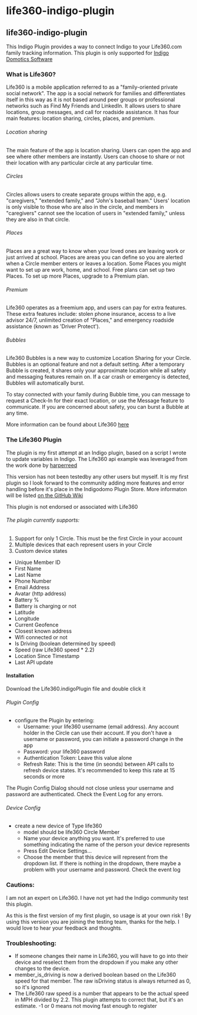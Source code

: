 # life360-indigo-plugin
## life360-indigo-plugin
This Indigo Plugin provides a way to connect Indigo to your Life360.com family tracking information. This plugin is only supported for [Indigo Domotics Software ](http://www.indigodomo.com)

### What is Life360?

Life360 is a mobile application referred to as a "family-oriented private social network". The app is a social network for families and differentiates itself in this way as it is not based around peer groups or professional networks such as Find My Friends and LinkedIn. It allows users to share locations, group messages, and call for roadside assistance. It has four main features: location sharing, circles, places, and premium.

###### Location sharing
The main feature of the app is location sharing. Users can open the app and see where other members are instantly. Users can choose to share or not their location with any particular circle at any particular time.

###### Circles
Circles allows users to create separate groups within the app, e.g. "caregivers," "extended family," and "John's baseball team." Users' location is only visible to those who are also in the circle, and members in "caregivers" cannot see the location of users in "extended family," unless they are also in that circle.

###### Places
Places are a great way to know when your loved ones are leaving work or just arrived at school. Places are areas you can define so you are alerted when a Circle member enters or leaves a location. Some Places you might want to set up are work, home, and school. Free plans can set up two Places. To set up more Places, upgrade to a Premium plan.

###### Premium
Life360 operates as a freemium app, and users can pay for extra features. These extra features include: stolen phone insurance, access to a live advisor 24/7, unlimited creation of "Places," and emergency roadside assistance (known as 'Driver Protect').

###### Bubbles
Life360 Bubbles is a new way to customize Location Sharing for your Circle. Bubbles is an optional feature and not a default setting. After a temporary Bubble is created, it shares only your approximate location while all safety and messaging features remain on. If a car crash or emergency is detected, Bubbles will automatically burst.

To stay connected with your family during Bubble time, you can message to request a Check-In for their exact location, or use the Message feature to communicate. If you are concerned about safety, you can burst a Bubble at any time.

More information can be found about Life360 [here](https://www.life360.com/support/popular-questions/)

### The Life360 Plugin

The plugin is my first attempt at an Indigo plugin, based on a script I wrote to update variables in Indigo. The Life360 api example was leveraged from the work done by [harperreed](https://github.com/harperreed/life360-python) 

This version has not been testedby any other users but myself.  It is my first plugin so I look forward to the community adding more features and error handling before it's place in the Indigodomo Plugin Store. More informaton will be listed [on the GitHub Wiki](https://github.com/ryanbuckner/life360-plugin/wiki)

This plugin is not endorsed or associated with Life360 

###### The plugin currently supports:

1) Support for only 1 Circle. This must be the first Circle in your account
2) Multiple devices that each represent users in your Circle
3) Custom device states
  - Unique Member ID 
  - First Name
  - Last Name
  - Phone Number 
  - Email Address
  - Avatar (http address) 
  - Battery % 
  - Battery is charging or not
  - Latitude 
  - Longitude
  - Current Geofence
  - Closest known address 
  - Wifi connected or not
  - Is Driving (boolean determined by speed)
  - Speed (raw Life360 speed * 2.2)
  - Location Since Timestamp
  - Last API update 

#### Installation

Download the Life360.indigoPlugin file and double click it

###### Plugin Config 
- configure the Plugin by entering:
  - Username: your life360 username (email address). Any account holder in the Circle can use their account. If you don't have a username or password, you can initiate a password change in the app 
  - Password: your life360 password
  - Authentication Token: Leave this value alone
  - Refresh Rate: This is the time (in seonds) between API calls to refresh device states. It's recommended to keep this rate at 15 seconds or more

The Plugin Config Dialog should not close unless your username and password are authenticated.  Check the Event Log for any errors. 

###### Device Config 
- create a new device of Type life360
  - model should be life360 Circle Member 
  - Name your device anything you want. It's preferred to use something indicating the name of the person your device represents
  - Press Edit Device Settings... 
  - Choose the member that this device will represent from the dropdown list. If there is nothing in the dropdown, there maybe a problem with your username and password. Check the event log

### Cautions:

I am not an expert on Life360. I have not yet had the Indigo community test this plugin. 

As this is the first version of my first plugin, so usage is at your own risk ! By using this version you are joining the testing team, thanks for the help.   I would love to hear your feedback and thoughts.

### Troubleshooting:

- If someone changes their name in Life360, you will have to go into their device and reselect them from the dropdown if you make any other changes to the device.
- member_is_driving is now a derived boolean based on the Life360 speed for that member. The raw isDriving status is always returned as 0, so it's ignored
- The Life360 raw speed is a number that appears to be the actual speed in MPH divided by 2.2. This plugin attempts to correct that, but it's an estimate. -1 or 0 means not moving fast enough to register



